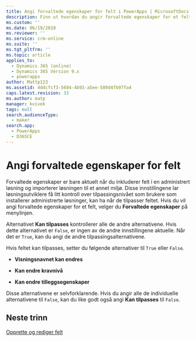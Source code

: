 ```yaml
---
title: Angi forvaltede egenskaper for felt i PowerApps | MicrosoftDocs
description: Finn ut hvordan du angir forvaltede egenskaper for et felt
ms.custom: ''
ms.date: 06/19/2018
ms.reviewer: ''
ms.service: crm-online
ms.suite: ''
ms.tgt_pltfrm: ''
ms.topic: article
applies_to:
  - Dynamics 365 (online)
  - Dynamics 365 Version 9.x
  - powerapps
author: Mattp123
ms.assetid: 4ddcfcf3-5604-4b93-a5ee-589d4fb97fa4
caps.latest.revision: 33
ms.author: matp
manager: kvivek
tags: null
search.audienceType:
  - maker
search.app:
  - PowerApps
  - D365CE
---
```

# <a name="set-managed-properties-for-fields"></a>Angi forvaltede egenskaper for felt

<a name="BKMK_SettingManagedProperties"></a>   

 Forvaltede egenskaper er bare aktuelt når du inkluderer felt i en administrert løsning og importerer løsningen til et annet miljø. Disse innstillingene lar løsningsutviklere få litt kontroll over tilpassingsnivået som brukere som installerer administrerte løsninger, kan ha når de tilpasser feltet. Hvis du vil angi forvaltede egenskaper for et felt, velger du **Forvaltede egenskaper** på menylinjen.  
  
 Alternativet **Kan tilpasses** kontrollerer alle de andre alternativene. Hvis dette alternativet er `False`, er ingen av de andre innstillingene aktuelle. Når det er `True`, kan du angi de andre tilpassingsalternativene.  
  
 Hvis feltet kan tilpasses, setter du følgende alternativer til `True` eller `False`.  
  
- **Visningsnavnet kan endres**  
  
- **Kan endre kravnivå**  
  
- **Kan endre tilleggsegenskaper**  
  
 Disse alternativene er selvforklarende. Hvis du angir alle de individuelle alternativene til `False`, kan du like godt også angi **Kan tilpasses** til `False`.  

 ## <a name="next-steps"></a>Neste trinn

 [Opprette og rediger felt](create-edit-fields.md)
